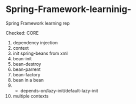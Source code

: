 # Spring-Framework-learninig-
Spring Framework learning rep

Checked:
 CORE
  1) dependency injection
  2) context
  3) init spring-beans from xml
  4) bean-init
  5) bean-destroy
  6) bean-parrent
  7) bean-factory
  8) bean in a bean
  9) + depends-on/lazy-init/default-lazy-init
  10) multiple contexts
